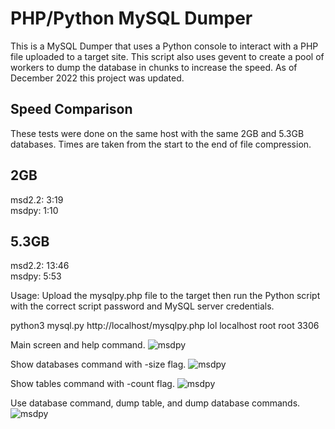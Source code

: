 # PHP/Python MySQL Dumper

This is a MySQL Dumper that uses a Python console to interact with a PHP file uploaded to a target site. This script also uses gevent to create a pool of workers to dump the database in chunks to increase the speed. As of December 2022 this project was updated.

## Speed Comparison
These tests were done on the same host with the same 2GB and 5.3GB databases. Times are taken from the start to the end of file compression. 

## 2GB
msd2.2: 3:19\
msdpy: 1:10

## 5.3GB
msd2.2: 13:46\
msdpy: 5:53

Usage:
Upload the mysqlpy.php file to the target then run the Python script with the correct script password and MySQL server credentials. 

python3 mysql.py http://localhost/mysqlpy.php lol localhost root root 3306

Main screen and help command.
![msdpy](https://i.imgur.com/OWpo7XE.png)

Show databases command with -size flag.
![msdpy](https://i.imgur.com/TnCKt8a.png)

Show tables command with -count flag.
![msdpy](https://i.imgur.com/WXmZJJ9.png)

Use database command, dump table, and dump database commands.
![msdpy](https://i.imgur.com/c635777.png)
